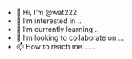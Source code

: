 - 👋 Hi, I’m @wat222 
- 👀 I’m interested in ..
- 🌱 I’m currently learning ..
- 💞️ I’m looking to collaborate on ...
- 📫 How to reach me ......

<!---
wat222/wat222 is a ✨ special ✨ repository because its `README.md` (this file) appears on your GitHub profile.
You can click the Preview link to take a look at your changes.
--->
